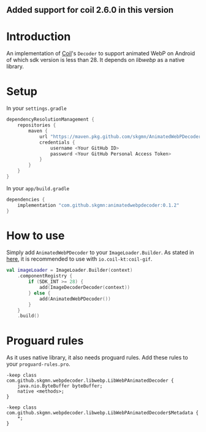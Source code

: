 
## Added support for coil 2.6.0 in this version 
# Introduction

An implementation of [Coil](https://github.com/coil-kt/coil)'s `Decoder` to support animated WebP on Android of which sdk version is less than 28. It depends on _libwebp_ as a native library.

# Setup

In your `settings.gradle`

```gradle
dependencyResolutionManagement {
    repositories {
        maven {
            url "https://maven.pkg.github.com/skgmn/AnimatedWebPDecoder"
            credentials {
                username <Your GitHub ID>
                password <Your GitHub Personal Access Token>
            }
        }
    }
}
```

In your `app/build.gradle`

```gradle
dependencies {
    implementation "com.github.skgmn:animatedwebpdecoder:0.1.2"
}
```

# How to use

Simply add `AnimatedWebPDecoder` to your `ImageLoader.Builder`. As stated in [here](https://coil-kt.github.io/coil/gifs/), it is recommended to use with `io.coil-kt:coil-gif`.

```kotlin
val imageLoader = ImageLoader.Builder(context)
    .componentRegistry {
        if (SDK_INT >= 28) {
            add(ImageDecoderDecoder(context))
        } else {
            add(AnimatedWebPDecoder())
        }
    }
    .build()
```

# Proguard rules

As it uses native library, it also needs proguard rules. Add these rules to your `proguard-rules.pro`.

```
-keep class com.github.skgmn.webpdecoder.libwebp.LibWebPAnimatedDecoder {
    java.nio.ByteBuffer byteBuffer;
    native <methods>;
}

-keep class com.github.skgmn.webpdecoder.libwebp.LibWebPAnimatedDecoder$Metadata {
    *;
}
```
